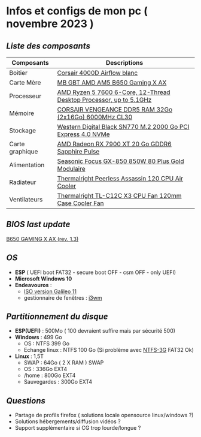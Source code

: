 # Infos et configs de mon pc ( novembre 2023 )
## _Liste des composants_
| Composants | Descriptions |
| ------ | ------ |
| Boitier | [Corsair 4000D Airflow blanc](https://www.topachat.com/pages/detail2_cat_est_micro_puis_rubrique_est_w_boi_sa_puis_ref_est_in20004228.html)  |
| Carte Mère | [MB GBT AMD AM5 B650 Gaming X AX](https://www.amazon.fr/dp/B0BKPTTHXM) |
| Processeur | [AMD Ryzen 5 7600 6-Core, 12-Thread Desktop Processor, up to 5.1GHz](https://www.amazon.de/dp/B0BMQJWBDM) |
| Mémoire | [CORSAIR VENGEANCE DDR5 RAM 32Go (2x16Go) 6000MHz CL30](https://www.amazon.fr/dp/B0C3RYHZJQ) |
| Stockage | [Western Digital Black SN770 M.2 2000 Go PCI Express 4.0 NVMe](https://www.pccomponentes.fr/western-digital-black-sn770-m2-2000-go-pci-express-40-nvme) |
| Carte graphique | [AMD Radeon RX 7900 XT 20 Go GDDR6 Sapphire Pulse](https://www.pccomponentes.fr/amd-radeon-rx-7900-xt-20-go-gddr6-sapphire-pulse) |
| Alimentation | [Seasonic Focus GX-850 850W 80 Plus Gold Modulaire](https://www.pccomponentes.fr/seasonic-focus-gx-850-850w-80-plus-gold-modulaire) |
| Radiateur | [Thermalright Peerless Assassin 120 CPU Air Cooler](https://www.amazon.fr/dp/B09NS9Z5BB) |
| Ventilateurs | [Thermalright TL-C12C X3 CPU Fan 120mm Case Cooler Fan](https://www.amazon.fr/dp/B0BQD467JL ) |

## _BIOS last update_
[B650 GAMING X AX (rev. 1.3)](https://www.gigabyte.com/fr/Motherboard/B650-GAMING-X-AX-rev-13/support#support-dl-bios)

## _OS_
- **ESP** ( UEFI boot FAT32 - secure boot OFF - csm OFF - only UEFI)
- **Microsoft Windows 10**
- **Endeavouros** :
   - [ISO version Galileo 11](https://endeavour.remi.lu/iso/Endeavouros-Galileo-11-2023.iso)
   - gestionnaire de fenêtres : [i3wm](https://i3wm.org/)

## _Partitionnement du disque_
- **ESP(UEFI)** : 500Mo ( 100 devraient suffire mais par sécurité 500)
- **Windows** : 499 Go
  - OS : NTFS 399 Go
  - Echange linux : NTFS 100 Go (Si problème avec [NTFS-3G](https://wiki.archlinux.org/title/NTFS-3G#Installation) FAT32 Ok)
- **Linux** : 1,5T 
  - SWAP : 64Go ( 2 X RAM ) SWAP
  - OS : 336Go EXT4
  - /home : 800Go EXT4
  - Sauvegardes : 300Go EXT4 

## _Questions_
- Partage de profils firefox ( solutions locale opensource linux/windows ?)
- Solutions hébergements/diffusion vidéos ?
- Support supplémentaire si CG trop lourde/longue ?
